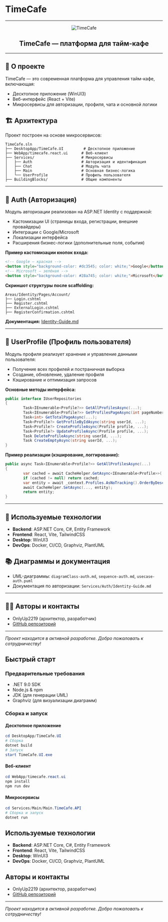 # TimeCafe

---

<div align="center">
	<img src="https://img.shields.io/badge/TimeCafe-%F0%9F%8D%B5%20%F0%9F%8C%B1%20%F0%9F%91%A8%F0%9F%8F%BB%F0%9F%8F%92-blue" alt="TimeCafe" />
	<h2>TimeCafe — платформа для тайм-кафе</h2>
</div>

---

## 🚀 О проекте

TimeCafe — это современная платформа для управления тайм-кафе, включающая:

- Десктопное приложение (WinUI3)
- Веб-интерфейс (React + Vite)
- Микросервисы для авторизации, профиля, чата и основной логики

## 🏗️ Архитектура

Проект построен на основе микросервисов:

```text
TimeCafe.sln
├── DesktopApp/TimeCafe.UI         # Десктопное приложение
├── WebApp/timecafe.react.ui      # Веб-клиент
├── Services/                     # Микросервисы
│   ├── Auth                      # Авторизация и идентификация
│   ├── Chat                      # Модуль чата
│   ├── Main                      # Основная бизнес-логика
│   └── UserProfile               # Профиль пользователя
├── BuildingBlocks/               # Общие компоненты
```

---

## 🔐 Auth (Авторизация)

Модуль авторизации реализован на ASP.NET Identity с поддержкой:

- Кастомизации UI (страницы входа, регистрации, внешние провайдеры)
- Интеграции с Google/Microsoft
- Локализации интерфейса
- Расширения бизнес-логики (дополнительные поля, события)

**Пример кастомизации кнопок входа:**

```html
<!-- Google — красная -->
<button style="background-color: #dc3545; color: white;">Google</button>
<!-- Microsoft — зелёная -->
<button style="background-color: #28a745; color: white;">Microsoft</button>
```

**Скриншот структуры после scaffolding:**

```text
Areas/Identity/Pages/Account/
├── Login.cshtml
├── Register.cshtml
├── ExternalLogin.cshtml
├── RegisterConfirmation.cshtml
```

**Документация:** [Identity-Guide.md](Services/Auth/Identity-Guide.md)

---

## 👤 UserProfile (Профиль пользователя)

Модуль профиля реализует хранение и управление данными пользователя:

- Получение всех профилей и постраничная выборка
- Создание, обновление, удаление профиля
- Кэширование и оптимизация запросов

**Основные методы интерфейса:**

```csharp
public interface IUserRepositories
{
		Task<IEnumerable<Profile?>> GetAllProfilesAsync(...);
		Task<IEnumerable<Profile?>> GetProfilesPageAsync(int pageNumber, int pageSize, ...);
		Task<int> GetTotalPageAsync(...);
		Task<Profile?> GetProfileByIdAsync(string userId, ...);
		Task<Profile?> CreateProfileAsync(Profile profile, ...);
		Task<Profile?> UpdateProfileAsync(Profile profile, ...);
		Task DeleteProfileAsync(string userId, ...);
		Task CreateEmptyAsync(string userId, ...);
}
```

**Пример реализации (кэширование, логгирование):**

```csharp
public async Task<IEnumerable<Profile?>> GetAllProfilesAsync(...)
{
		var cached = await CacheHelper.GetAsync<IEnumerable<Profile>>(...);
		if (cached != null) return cached;
		var entity = await _context.Profiles.AsNoTracking().OrderByDescending(c => c.CreatedAt).ToListAsync(...);
		await CacheHelper.SetAsync(..., entity);
		return entity;
}
```

---

## 🧩 Используемые технологии

- **Backend**: ASP.NET Core, C#, Entity Framework
- **Frontend**: React, Vite, TailwindCSS
- **Desktop**: WinUI3
- **DevOps**: Docker, CI/CD, Graphviz, PlantUML

## 📚 Диаграммы и документация

- UML-диаграммы: `diagramClass-auth.md`, `sequence-auth.md`, `usecase-auth.puml`
- Документация по авторизации: `Services/Auth/Identity-Guide.md`

---

## 👨‍💻 Авторы и контакты

- OnlyUp2219 (архитектор, разработчик)
- [GitHub репозиторий](https://github.com/OnlyUp2219/TimeCafeWinUI3)

---

_Проект находится в активной разработке. Добро пожаловать к сотрудничеству!_

## Быстрый старт

### Предварительные требования

- .NET 9.0 SDK
- Node.js & npm
- JDK (для генерации UML)
- Graphviz (для визуализации диаграмм)

### Сборка и запуск

#### Десктопное приложение

```powershell
cd DesktopApp/TimeCafe.UI
# Сборка
dotnet build
# Запуск
start TimeCafe.UI.exe
```

#### Веб-клиент

```powershell
cd WebApp/timecafe.react.ui
npm install
npm run dev
```

#### Микросервисы

```powershell
cd Services/Main/Main.TimeCafe.API
# Сборка и запуск
dotnet run
```

## Используемые технологии

- **Backend**: ASP.NET Core, C#, Entity Framework
- **Frontend**: React, Vite, TailwindCSS
- **Desktop**: WinUI3
- **DevOps**: Docker, CI/CD, Graphviz, PlantUML


## Авторы и контакты

- OnlyUp2219 (архитектор, разработчик)
- [GitHub репозиторий](https://github.com/OnlyUp2219/TimeCafeWinUI3)

---

_Проект находится в активной разработке. Добро пожаловать к сотрудничеству!_
